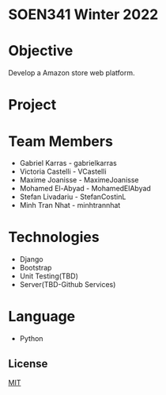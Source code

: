 # SOEN341 Winter 2022

# Objective
Develop a Amazon store web platform.

# Project

# Team Members
- Gabriel Karras - gabrielkarras
- Victoria Castelli - VCastelli
- Maxime Joanisse - MaximeJoanisse
- Mohamed El-Abyad - MohamedElAbyad
- Stefan Livadariu - StefanCostinL
- Minh Tran Nhat - minhtrannhat

# Technologies
- Django
- Bootstrap
- Unit Testing(TBD)
- Server(TBD-Github Services)

# Language 
- Python

## License
[MIT](https://choosealicense.com/licenses/mit/)
